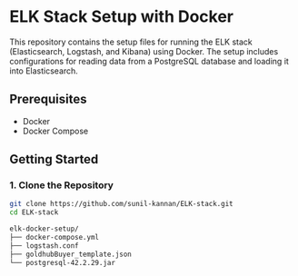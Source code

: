 # ELK Stack Setup with Docker

This repository contains the setup files for running the ELK stack (Elasticsearch, Logstash, and Kibana) using Docker. The setup includes configurations for reading data from a PostgreSQL database and loading it into Elasticsearch.

## Prerequisites

- Docker
- Docker Compose

## Getting Started

### 1. Clone the Repository

```sh
git clone https://github.com/sunil-kannan/ELK-stack.git
cd ELK-stack

elk-docker-setup/
├── docker-compose.yml
├── logstash.conf
├── goldhubBuyer_template.json
└── postgresql-42.2.29.jar


